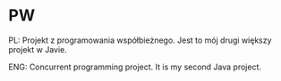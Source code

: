 # PW
PL: Projekt z programowania współbieżnego. Jest to mój drugi większy projekt w Javie.  
  
ENG: Concurrent programming project. It is my second Java project.
